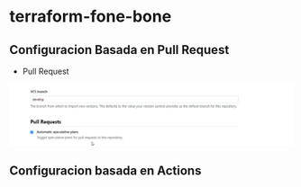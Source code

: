 # terraform-fone-bone

## Configuracion Basada en Pull Request

- Pull Request

![vcs-based-on-pullrequest](assets/vcs-based-on-pullrequest.png)
## Configuracion basada en Actions
